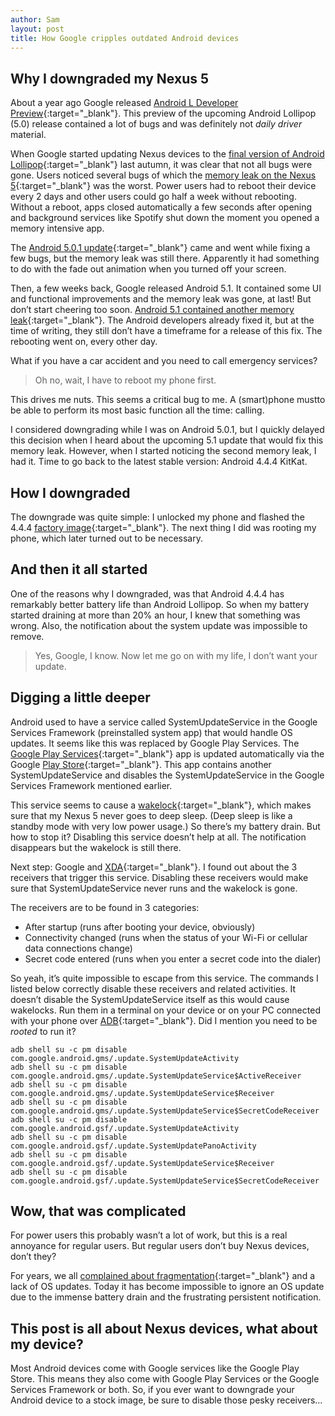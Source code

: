 ```yaml
---
author: Sam
layout: post
title: How Google cripples outdated Android devices
---
```


## Why I downgraded my Nexus 5

About a year ago Google released [Android L Developer Preview](http://developer.android.com/preview/index.html){:target="_blank"}. This preview of the upcoming Android Lollipop (5.0) release contained a lot of bugs and was definitely not _daily driver_ material.

When Google started updating Nexus devices to the [final version of Android Lollipop](http://officialandroid.blogspot.be/2014/10/android-be-together-not-same.html){:target="_blank"} last autumn, it was clear that not all bugs were gone. Users noticed several bugs of which the [memory leak on the Nexus 5](https://code.google.com/p/android/issues/detail?id=79729){:target="_blank"} was the worst. Power users had to reboot their device every 2 days and other users could go half a week without rebooting. Without a reboot, apps closed automatically a few seconds after opening and background services like Spotify shut down the moment you opened a memory intensive app.

The [Android 5.0.1 update](http://www.androidpolice.com/2014/12/15/nexus-5-receive-android-5-0-1-today-according-sprint-t-mobile/){:target="_blank"} came and went while fixing a few bugs, but the memory leak was still there. Apparently it had something to do with the fade out animation when you turned off your screen.

Then, a few weeks back, Google released Android 5.1. It contained some UI and functional improvements and the memory leak was gone, at last! But don’t start cheering too soon. [Android 5.1 contained another memory leak](http://www.androidpolice.com/2015/03/15/google-android-5-1-memory-leak-has-been-fixed-internally-no-timeline-for-release-yet/){:target="_blank"}. The Android developers already fixed it, but at the time of writing, they still don’t have a timeframe for a release of this fix. The rebooting went on, every other day.

What if you have a car accident and you need to call emergency services?

> Oh no, wait, I have to reboot my phone first.

This drives me nuts. This seems a critical bug to me. A (smart)phone mustto be able to perform its most basic function all the time: calling.

I considered downgrading while I was on Android 5.0.1, but I quickly delayed this decision when I heard about the upcoming 5.1 update that would fix this memory leak. However, when I started noticing the second memory leak, I had it. Time to go back to the latest stable version: Android 4.4.4 KitKat.

## How I downgraded

The downgrade was quite simple: I unlocked my phone and flashed the 4.4.4 [factory image](https://developers.google.com/android/nexus/images){:target="_blank"}. The next thing I did was rooting my phone, which later turned out to be necessary.

## And then it all started

One of the reasons why I downgraded, was that Android 4.4.4 has remarkably better battery life than Android Lollipop. So when my battery started draining at more than 20% an hour, I knew that something was wrong. Also, the notification about the system update was impossible to remove.

> Yes, Google, I know. Now let me go on with my life, I don’t want your update.

## Digging a little deeper

Android used to have a service called SystemUpdateService in the Google Services Framework (preinstalled system app) that would handle OS updates. It seems like this was replaced by Google Play Services. The [Google Play Services](https://developer.android.com/google/play-services/index.html){:target="_blank"} app is updated automatically via the Google [Play Store](https://play.google.com/store/apps/details?id=com.google.android.gms){:target="_blank"}. This app contains another SystemUpdateService and disables the SystemUpdateService in the Google Services Framework mentioned earlier.

This service seems to cause a [wakelock](http://developer.android.com/reference/android/os/PowerManager.WakeLock.html){:target="_blank"}, which makes sure that my Nexus 5 never goes to deep sleep. (Deep sleep is like a standby mode with very low power usage.) So there’s my battery drain. But how to stop it? Disabling this service doesn’t help at all. The notification disappears but the wakelock is still there.

Next step: Google and [XDA](http://forum.xda-developers.com/google-nexus-5/general/how-to-disable-ota-lollipop-wakelock-t2952845){:target="_blank"}. I found out about the 3 receivers that trigger this service. Disabling these receivers would make sure that SystemUpdateService never runs and the wakelock is gone.

The receivers are to be found in 3 categories:

* After startup (runs after booting your device, obviously)
* Connectivity changed (runs when the status of your Wi-Fi or cellular data connections change)
* Secret code entered (runs when you enter a secret code into the dialer)

So yeah, it’s quite impossible to escape from this service. The commands I listed below correctly disable these receivers and related activities. It doesn’t disable the SystemUpdateService itself as this would cause wakelocks. Run them in a terminal on your device or on your PC connected with your phone over [ADB](http://developer.android.com/tools/help/adb.html){:target="_blank"}. Did I mention you need to be _rooted_ to run it?

    adb shell su -c pm disable com.google.android.gms/.update.SystemUpdateActivity
    adb shell su -c pm disable com.google.android.gms/.update.SystemUpdateService$ActiveReceiver
    adb shell su -c pm disable com.google.android.gms/.update.SystemUpdateService$Receiver
    adb shell su -c pm disable com.google.android.gms/.update.SystemUpdateService$SecretCodeReceiver
    adb shell su -c pm disable com.google.android.gsf/.update.SystemUpdateActivity
    adb shell su -c pm disable com.google.android.gsf/.update.SystemUpdatePanoActivity
    adb shell su -c pm disable com.google.android.gsf/.update.SystemUpdateService$Receiver
    adb shell su -c pm disable com.google.android.gsf/.update.SystemUpdateService$SecretCodeReceiver
    
## Wow, that was complicated

For power users this probably wasn’t a lot of work, but this is a real annoyance for regular users. But regular users don’t buy Nexus devices, don’t they?

For years, we all [complained about fragmentation](http://www.google.com/trends/explore#q=android%20fragmentation&cmpt=q){:target="_blank"} and a lack of OS updates. Today it has become impossible to ignore an OS update due to the immense battery drain and the frustrating persistent notification.

## This post is all about Nexus devices, what about my device?

Most Android devices come with Google services like the Google Play Store. This means they also come with Google Play Services or the Google Services Framework or both. So, if you ever want to downgrade your Android device to a stock image, be sure to disable those pesky receivers…
